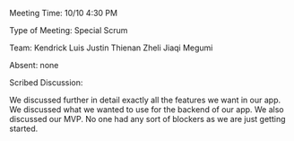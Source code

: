 Meeting Time: 10/10 4:30 PM  

Type of Meeting: Special Scrum

Team: Kendrick Luis Justin Thienan Zheli Jiaqi Megumi

Absent: none

Scribed Discussion:

We discussed further in detail exactly all the features we want in our app. We discussed what we wanted to use for the backend of our app. We also discussed our MVP. No one had any sort of blockers as we are just getting started.
 
